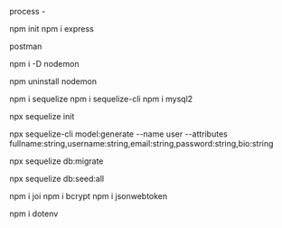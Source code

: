 process -

npm init
npm i express

postman 

npm i -D nodemon

npm uninstall nodemon

<!-- Grouping Routes -->

<!-- Sequelize -->

npm i sequelize
npm i sequelize-cli
npm i mysql2

npx sequelize init

npx sequelize-cli model:generate --name user --attributes fullname:string,username:string,email:string,password:string,bio:string

npx sequelize db:migrate
 
<!-- Relational database -->

npx sequelize db:seed:all

<!-- auth -->

npm i joi
npm i bcrypt
npm i jsonwebtoken

<!-- middleware -->

npm i dotenv

